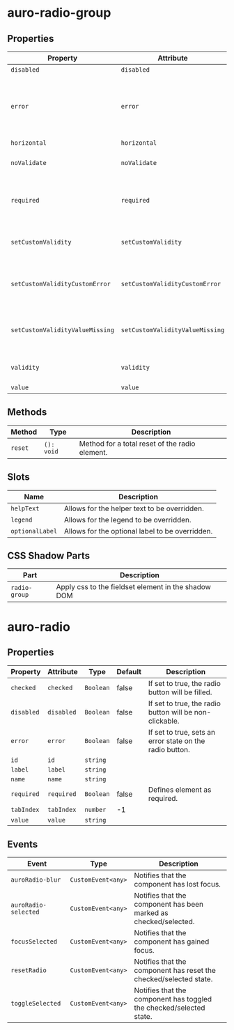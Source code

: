 # auro-radio-group

## Properties

| Property                        | Attribute                       | Type      | Default     | Description                                      |
|---------------------------------|---------------------------------|-----------|-------------|--------------------------------------------------|
| `disabled`                      | `disabled`                      | `boolean` | false       |                                                  |
| `error`                         | `error`                         | `String`  |             | When defined, sets persistent validity to `customError` and sets `setCustomValidity` = attribute value. |
| `horizontal`                    | `horizontal`                    | `boolean` | false       |                                                  |
| `noValidate`                    | `noValidate`                    | `Boolean` |             | If set, disables auto-validation on blur.        |
| `required`                      | `required`                      | `Boolean` | false       | Populates the `required` attribute on the element. Used for client-side validation. |
| `setCustomValidity`             | `setCustomValidity`             | `String`  |             | Sets a custom help text message to display for all validityStates. |
| `setCustomValidityCustomError`  | `setCustomValidityCustomError`  | `String`  |             | Custom help text message to display when validity = `customError`. |
| `setCustomValidityValueMissing` | `setCustomValidityValueMissing` | `String`  |             | Custom help text message to display when validity = `valueMissing`. |
| `validity`                      | `validity`                      | `String`  | "undefined" | Specifies the `validityState` this element is in. |
| `value`                         | `value`                         | `array`   | "undefined" |                                                  |

## Methods

| Method  | Type       | Description                                    |
|---------|------------|------------------------------------------------|
| `reset` | `(): void` | Method for a total reset of the radio element. |

## Slots

| Name            | Description                                     |
|-----------------|-------------------------------------------------|
| `helpText`      | Allows for the helper text to be overridden.    |
| `legend`        | Allows for the legend to be overridden.         |
| `optionalLabel` | Allows for the optional label to be overridden. |

## CSS Shadow Parts

| Part          | Description                                      |
|---------------|--------------------------------------------------|
| `radio-group` | Apply css to the fieldset element in the shadow DOM |


# auro-radio

## Properties

| Property   | Attribute  | Type      | Default | Description                                      |
|------------|------------|-----------|---------|--------------------------------------------------|
| `checked`  | `checked`  | `Boolean` | false   | If set to true, the radio button will be filled. |
| `disabled` | `disabled` | `Boolean` | false   | If set to true, the radio button will be non-clickable. |
| `error`    | `error`    | `Boolean` | false   | If set to true, sets an error state on the radio button. |
| `id`       | `id`       | `string`  |         |                                                  |
| `label`    | `label`    | `string`  |         |                                                  |
| `name`     | `name`     | `string`  |         |                                                  |
| `required` | `required` | `Boolean` | false   | Defines element as required.                     |
| `tabIndex` | `tabIndex` | `number`  | -1      |                                                  |
| `value`    | `value`    | `string`  |         |                                                  |

## Events

| Event                | Type               | Description                                      |
|----------------------|--------------------|--------------------------------------------------|
| `auroRadio-blur`     | `CustomEvent<any>` | Notifies that the component has lost focus.      |
| `auroRadio-selected` | `CustomEvent<any>` | Notifies that the component has been marked as checked/selected. |
| `focusSelected`      | `CustomEvent<any>` | Notifies that the component has gained focus.    |
| `resetRadio`         | `CustomEvent<any>` | Notifies that the component has reset the checked/selected state. |
| `toggleSelected`     | `CustomEvent<any>` | Notifies that the component has toggled the checked/selected state. |

